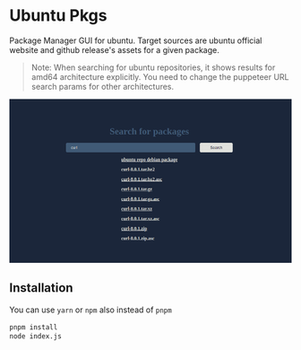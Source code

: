 # Ubuntu Pkgs

Package Manager GUI for ubuntu. Target sources are ubuntu official website and github release's assets for a given package.

> Note: When searching for ubuntu repositories, it shows results for amd64 architecture explicitly. You need to change the puppeteer URL search params for other architectures.

![Alt text](public/screenshot.png "Screenshot")

## Installation

You can use `yarn` or `npm` also instead of `pnpm`

```bash
pnpm install
node index.js
```

